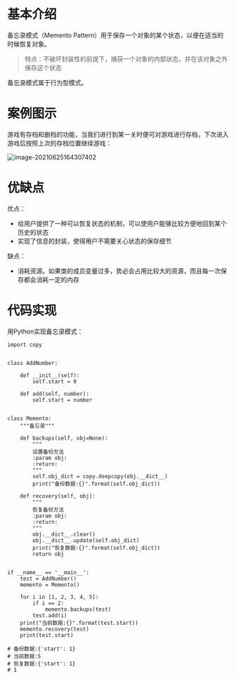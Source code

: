 # 基本介绍

备忘录模式（Memento Pattern）用于保存一个对象的某个状态，以便在适当的时候恢复对象。



> 特点：不破坏封装性的前提下，捕获一个对象的内部状态，并在该对象之外保存这个状态



备忘录模式属于行为型模式。



# 案例图示

游戏有存档和删档的功能，当我们进行到某一关时便可对游戏进行存档，下次进入游戏后按照上次的存档位置继续游戏：

![image-20210625164307402](https://images-1302522496.cos.ap-nanjing.myqcloud.com/img/image-20210625164307402.png)



# 优缺点

优点：

- 给用户提供了一种可以恢复状态的机制，可以使用户能够比较方便地回到某个历史的状态
- 实现了信息的封装，使得用户不需要关心状态的保存细节

缺点：

- 消耗资源。如果类的成员变量过多，势必会占用比较大的资源，而且每一次保存都会消耗一定的内存



# 代码实现

用Python实现备忘录模式：

```
import copy


class AddNumber:

    def __init__(self):
        self.start = 0

    def add(self, number):
        self.start = number


class Memento:
    """备忘录"""

    def backups(self, obj=None):
        """
        设置备份方法
        :param obj:
        :return:
        """
        self.obj_dict = copy.deepcopy(obj.__dict__)
        print("备份数据:{}".format(self.obj_dict))

    def recovery(self, obj):
        """
        恢复备份方法
        :param obj:
        :return:
        """
        obj.__dict__.clear()
        obj.__dict__.update(self.obj_dict)
        print("恢复数据:{}".format(self.obj_dict))
        return obj


if __name__ == '__main__':
    test = AddNumber()
    memento = Memento()

    for i in [1, 2, 3, 4, 5]:
        if i == 2:
            memento.backups(test)
        test.add(i)
    print("当前数据:{}".format(test.start))
    memento.recovery(test)
    print(test.start)

# 备份数据:{'start': 1}
# 当前数据:5
# 恢复数据:{'start': 1}
# 1
```

